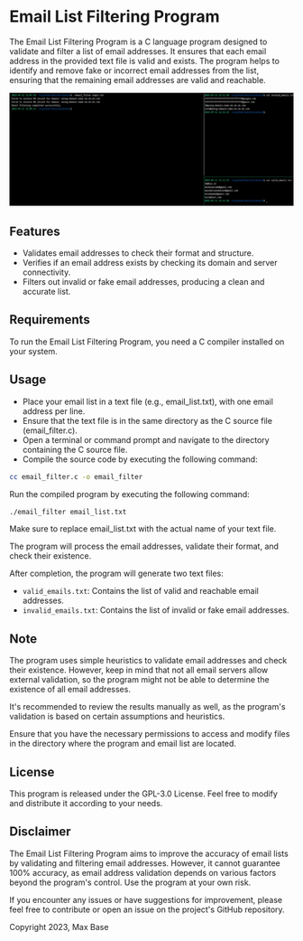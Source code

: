 # Email List Filtering Program

The Email List Filtering Program is a C language program designed to validate and filter a list of email addresses. It ensures that each email address in the provided text file is valid and exists. The program helps to identify and remove fake or incorrect email addresses from the list, ensuring that the remaining email addresses are valid and reachable.


![emails](images/emails.png)


## Features

- Validates email addresses to check their format and structure.
- Verifies if an email address exists by checking its domain and server connectivity.
- Filters out invalid or fake email addresses, producing a clean and accurate list.

## Requirements

To run the Email List Filtering Program, you need a C compiler installed on your system.

## Usage

- Place your email list in a text file (e.g., email_list.txt), with one email address per line.
- Ensure that the text file is in the same directory as the C source file (email_filter.c).
- Open a terminal or command prompt and navigate to the directory containing the C source file.
- Compile the source code by executing the following command:

```bash
cc email_filter.c -o email_filter
```

Run the compiled program by executing the following command:

```bash
./email_filter email_list.txt
```

Make sure to replace email_list.txt with the actual name of your text file.

The program will process the email addresses, validate their format, and check their existence.

After completion, the program will generate two text files:

- `valid_emails.txt`: Contains the list of valid and reachable email addresses.
- `invalid_emails.txt`: Contains the list of invalid or fake email addresses.

## Note

The program uses simple heuristics to validate email addresses and check their existence. However, keep in mind that not all email servers allow external validation, so the program might not be able to determine the existence of all email addresses.

It's recommended to review the results manually as well, as the program's validation is based on certain assumptions and heuristics.

Ensure that you have the necessary permissions to access and modify files in the directory where the program and email list are located.

## License

This program is released under the GPL-3.0 License. Feel free to modify and distribute it according to your needs.

## Disclaimer

The Email List Filtering Program aims to improve the accuracy of email lists by validating and filtering email addresses. However, it cannot guarantee 100% accuracy, as email address validation depends on various factors beyond the program's control. Use the program at your own risk.

If you encounter any issues or have suggestions for improvement, please feel free to contribute or open an issue on the project's GitHub repository.

Copyright 2023, Max Base
